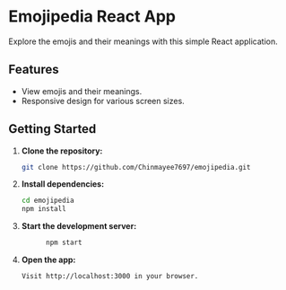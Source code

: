 # Emojipedia React App

Explore the emojis and their meanings with this simple React application.

## Features

- View emojis and their meanings.
- Responsive design for various screen sizes.

## Getting Started

1. **Clone the repository:**

   ```bash
   git clone https://github.com/Chinmayee7697/emojipedia.git

2. **Install dependencies:**

   ```bash
   cd emojipedia
   npm install

3. **Start the development server:**

      ```bash
            npm start

4.  **Open the app:**

        Visit http://localhost:3000 in your browser.




